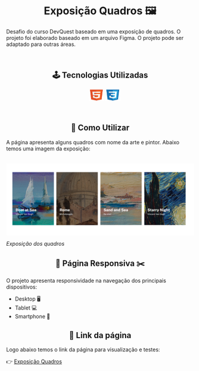 <h1 align="center">Exposição Quadros 🖼</h1>

<p>Desafio do curso DevQuest baseado em uma exposição de quadros. O projeto foi elaborado baseado em um arquivo Figma. O projeto pode ser adaptado para outras áreas.</p>

<div align="center" valign="top"><br>
 <h2>🕹️ Tecnologias Utilizadas</h2>
    <ul align="center">
        <img align="center" alt="HTML" height="30" width="40" src="https://raw.githubusercontent.com/devicons/devicon/master/icons/html5/html5-original.svg">
        <img align="center" alt="CSS" height="30" width="40" src="https://raw.githubusercontent.com/devicons/devicon/master/icons/css3/css3-original.svg">
    </ul>
</div><br>

<h2 align="center">🤔 Como Utilizar</h2>
 <p>A página apresenta alguns quadros com nome da arte e pintor. Abaixo temos uma imagem da exposição:</p><br>
<img align="center" src="./src/img/exposicao.png" alt="Img do sistema" title="Img do sistema"><p><i>Exposição dos quadros</i></p>

<h2 align="center">📐 Página Responsiva ✂️</h2>
<p>O projeto apresenta responsividade na navegação dos principais dispositivos:<br></p>
<ul>
    <li>Desktop 🖥️</li>
    <li>Tablet 💻</li>
    <li>Smartphone 📱</li>
</ul>

<h2 align="center">🔗 Link da página</h2>
<p>Logo abaixo temos o link da página para visualização e testes:</p>
👉 <a href="" target="_blank">Exposição Quadros</a><br><br>